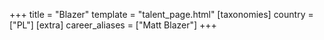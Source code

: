 +++
title = "Blazer"
template = "talent_page.html"
[taxonomies]
country = ["PL"]
[extra]
career_aliases = ["Matt Blazer"]
+++
